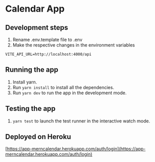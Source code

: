 # Calendar App

## Development steps
1. Rename .env.template file to .env
2. Make the respective changes in the environment variables

```
VITE_API_URL=http://localhost:4000/api

```

## Running the app
1. Install yarn.
2. Run `yarn install` to install all the dependencies.
3. Run `yarn dev` to run the app in the development mode.

## Testing the app
1. `yarn test` to launch the test runner in the interactive watch mode.

## Deployed on Heroku
[https://app-merncalendar.herokuapp.com/auth/login](https://app-merncalendar.herokuapp.com/auth/login)
